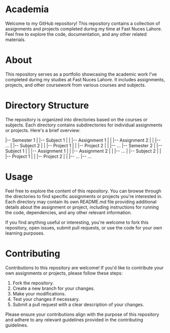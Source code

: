 # Academia

Welcome to my GitHub repository! This repository contains a collection of assignments and projects completed during my time at Fast Nuces Lahore. Feel free to explore the code, documentation, and any other related materials.

# About

This repository serves as a portfolio showcasing the academic work I've completed during my studies at Fast Nuces Lahore. It includes assignments, projects, and other coursework from various courses and subjects.

# Directory Structure

The repository is organized into directories based on the courses or subjects. Each directory contains subdirectories for individual assignments or projects. Here's a brief overview:

|-- Semester 1
|   |-- Subject 1
|   |   |-- Assignment 1
|   |   |-- Assignment 2
|   |   |-- ...
|   |-- Subject 2
|   |   |-- Project 1
|   |   |-- Project 2
|   |   |-- ...
|-- Semester 2
|   |-- Subject 1
|   |   |-- Assignment 1
|   |   |-- Assignment 2
|   |   |-- ...
|   |-- Subject 2
|   |   |-- Project 1
|   |   |-- Project 2
|   |   |-- ...
|-- ...

# Usage

Feel free to explore the content of this repository. You can browse through the directories to find specific assignments or projects you're interested in. Each directory may contain its own README.md file providing additional details about the assignment or project, including instructions for running the code, dependencies, and any other relevant information.

If you find anything useful or interesting, you're welcome to fork this repository, open issues, submit pull requests, or use the code for your own learning purposes.

# Contributing
Contributions to this repository are welcome! If you'd like to contribute your own assignments or projects, please follow these steps:

1) Fork the repository.
2) Create a new branch for your changes.
3) Make your modifications.
4) Test your changes if necessary.
5) Submit a pull request with a clear description of your changes.
   
Please ensure your contributions align with the purpose of this repository and adhere to any relevant guidelines provided in the contributing guidelines.




